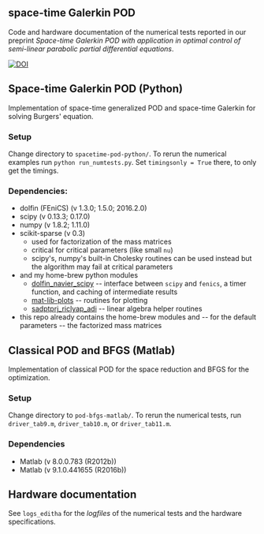 space-time Galerkin POD 
---

Code and hardware documentation of the numerical tests reported in our preprint *Space-time Galerkin POD with application in optimal control of semi-linear parabolic partial differential equations*.

[![DOI](https://zenodo.org/badge/73575460.svg)](https://zenodo.org/badge/latestdoi/73575460)

## Space-time Galerkin POD (Python)

Implementation of space-time generalized POD and space-time Galerkin for solving Burgers' equation.

### Setup
Change directory to `spacetime-pod-python/`.
To rerun the numerical examples run `python run_numtests.py`. Set `timingsonly = True` there, to only get the timings.

### Dependencies:
 * dolfin (FEniCS) (v 1.3.0; 1.5.0; 2016.2.0)
 * scipy (v 0.13.3; 0.17.0)
 * numpy (v 1.8.2; 1.11.0)
 * scikit-sparse (v 0.3)
    * used for factorization of the mass matrices
	* critical for critical parameters (like small `nu`)
    * scipy's, numpy's built-in Cholesky routines can be used instead but the algorithm may fail at critical parameters
 * and my home-brew python modules
   * [dolfin_navier_scipy](https://github.com/highlando/dolfin_navier_scipy) -- interface between `scipy` and `fenics`, a timer function, and caching of intermediate results
   * [mat-lib-plots](https://github.com/highlando/mat-lib-plots) -- routines for plotting
   * [sadptprj_riclyap_adi](https://github.com/highlando/sadptprj_riclyap_adi) -- linear algebra helper routines
 * this repo already contains the home-brew modules and -- for the default parameters -- the factorized mass matrices

## Classical POD and BFGS (Matlab)
Implementation of classical POD for the space reduction and BFGS for the optimization.

### Setup 
Change directory to `pod-bfgs-matlab/`. To rerun the numerical tests, run `driver_tab9.m`, `driver_tab10.m`, or `driver_tab11.m`.

### Dependencies
 * Matlab (v 8.0.0.783 (R2012b))
 * Matlab (v 9.1.0.441655 (R2016b))

## Hardware documentation
See `logs_editha` for the *logfiles* of the numerical tests and the hardware specifications.
